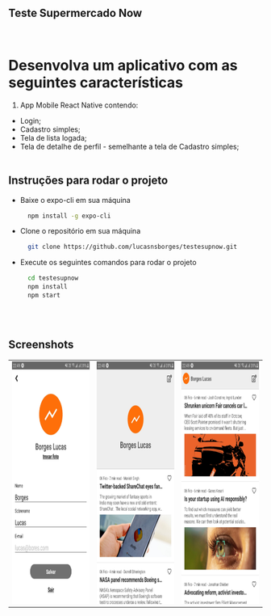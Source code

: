 ## Teste Supermercado Now
<br />

# Desenvolva um aplicativo com as seguintes características
1) App Mobile React Native contendo:
- Login;
- Cadastro simples;
- Tela de lista logada;
- Tela de detalhe de perfil - semelhante a tela de Cadastro simples;
<br /><br />

## Instruções para rodar o projeto

- Baixe o expo-cli em sua máquina
    ```bash
      npm install -g expo-cli
    ```

- Clone o repositório em sua máquina
    ```bash
      git clone https://github.com/lucasnsborges/testesupnow.git
    ```
- Execute os seguintes comandos para rodar o projeto
    ```bash
      cd testesupnow
      npm install 
      npm start   
    ```

<br /><br />
## Screenshots

<table>
  <tr>
    <td><img src="./screenshots/1_Screenshot_20191016-232259_Expo.jpg" height = "480" width="270"></td>
    <td><img src="./screenshots/2_Screenshot_20191016-232254_Expo.jpg" height = "480" width="270"></td>
    <td><img src="./screenshots/3_Screenshot_20191016-232217_Expo.jpg" height = "480" width="270"></td>
  </tr>
</table>

